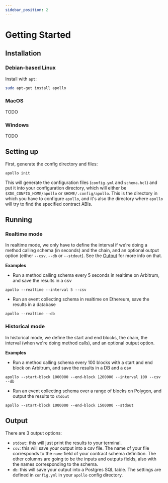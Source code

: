 ```yaml
---
sidebar_position: 2
---
```

# Getting Started
## Installation
### Debian-based Linux
Install with `apt`:
```bash
sudo apt-get install apollo
```

### MacOS
TODO

### Windows
TODO

## Setting up
First, generate the config directory and files:
```
apollo init
```
This will generate the configuration files (`config.yml` and `schema.hcl`) and put it into your configuration
directory, which will either be `$XDG_CONFIG_HOME/apollo` or `$HOME/.config/apollo`. This is the directory
in which you have to configure `apollo`, and it's also the directory where `apollo` will try to find the specified
contract ABIs.

## Running
### Realtime mode
In realtime mode, we only have to define the interval if we're doing a method calling schema (in seconds) and the chain, 
and an optional output option (either `--csv`, `--db` or `--stdout`). See the [Output](##Output) for more info on that.

**Examples**

* Run a method calling schema every 5 seconds in realtime on Arbitrum, and save the results in a csv
```
apollo --realtime --interval 5 --csv
```
* Run an event collecting schema in realtime on Ethereum, save the results in a database
```
apollo --realtime --db
```

### Historical mode
In historical mode, we define the start and end blocks, the chain, the interval (when we're doing method calls),
and an optional output option.

**Examples**

* Run a method calling schema every 100 blocks with a start and end block on Arbitrum, and save the results in a DB and a csv
```
apollo --start-block 1000000 --end-block 1200000 --interval 100 --csv --db
```
* Run an event collecting schema over a range of blocks on Polygon, and output the results to `stdout`
```
apollo --start-block 1000000 --end-block 1500000 --stdout
```

## Output
There are 3 output options:
* `stdout`: this will just print the results to your terminal.
* `csv`: this will save your output into a csv file. The name of your file corresponds to the `name` field of your contract schema definition. The other columns are going to be the inputs and outputs fields, also with the names corresponding to the schema.
* `db`: this will save your output into a Postgres SQL table. The settings are defined in `config.yml` in your `apollo`
config directory.
